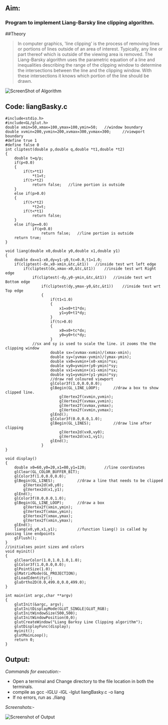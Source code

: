 ## Aim: 
### Program to implement Liang-Barsky line clipping algorithm.

##Theory
> In computer graphics, 'line clipping' is the process of removing lines or portions of lines outside of an area of interest. Typically, any line or part thereof which is outside of the viewing area is removed.
>The Liang-Barsky algorithm uses the parametric equation of a line and inequalities describing the range of the clipping window to determine the intersections between the line and the clipping window. With these intersections it knows which portion of the line should be drawn.

![ScreenShot of Algorithm](liangAlgo.png)

## Code: liangBasky.c
	#include<stdio.h>
	#include<GL/glut.h>
	double xmin=50,xmax=100,ymax=100,ymin=50;	//window boundary
	double xvmin=200,yvmin=200,xvmax=300,yvmax=300;		//viewport boundary
	#define true 1
	#define false 0
	int cliptest(double p,double q,double *t1,double *t2)
	{
		double t=q/p;
		if(p<0.0)
		{
			if(t>*t1)
				*t1=t;
			if(t>*t2)
				return false;	//line portion is outside
		}
		else if(p>0.0)
		{
			if(t<*t2)
				*t2=t;
			if(t<*t1)
				return false;
		}
		else if(p==0.0)
				if(q<0.0)
					return false;	//line portion is outside
		return true;
	}

	void liang(double x0,double y0,double x1,double y1)
	{
		double dx=x1-x0,dy=y1-y0,tc=0.0,t1=1.0;
		if(cliptest(-dx,x0-xmin,&tc,&t1))	//inside test wrt left edge
			if(cliptest(dx,xmax-x0,&tc,&t1))	//inside test wrt Right edge
				if(cliptest(-dy,y0-ymin,&tc,&t1))	//inside test wrt Bottom edge
					if(cliptest(dy,ymax-y0,&tc,&t1))	//inside test wrt Top edge
					{
						if(t1<1.0)
						{
							x1=x0+t1*dx;
							y1=y0+t1*dy;
						}
						if(tc>0.0)
						{
							x0=x0+tc*dx;
							y0=y0+tc*dy;
						}
				//sx and sy is used to scale the line. it zooms the the clipping window 
						double sx=(xvmax-xvmin)/(xmax-xmin);
						double sy=(yvmax-yvmin)/(ymax-ymin);
						double vx0=xvmin+(x0-xmin)*sx;
						double vy0=yvmin+(y0-ymin)*sy;
  						double vx1=xvmin+(x1-xmin)*sx;
  						double vy1=yvmin+(y1-ymin)*sy;
						//draw red coloured viewport
  						glColor3f(1.0,0.0,0.0);
						glBegin(GL_LINE_LOOP);		//draw a box to show clipped line.
							glVertex2f(xvmin,yvmin);
							glVertex2f(xvmax,yvmin);
							glVertex2f(xvmax,yvmax);
							glVertex2f(xvmin,yvmax);
  						glEnd();
  						glColor3f(0.0,0.0,1.0);
  						glBegin(GL_LINES);			//draw line after clipping
							glVertex2d(vx0,vy0);
							glVertex2d(vx1,vy1);
  						glEnd();
					}
	}
	
	void display()
	{
		double x0=60,y0=20,x1=80,y1=120;		//line coordinates
		glClear(GL_COLOR_BUFFER_BIT);
		glColor3f(1.0,0.0,0.0);
		glBegin(GL_LINES);			//draw a line that needs to be clipped 
			glVertex2d(x0,y0);
			glVertex2d(x1,y1);
		glEnd();
		glColor3f(0.0,0.0,1.0);
		glBegin(GL_LINE_LOOP);		//draw a box
			glVertex2f(xmin,ymin);
  			glVertex2f(xmax,ymin);
  			glVertex2f(xmax,ymax);
  			glVertex2f(xmin,ymax);
		glEnd();
		liang(x0,y0,x1,y1);			//function liang() is called by passing line endpoints
		glFlush();
	}
	//initialses point sizes and colors
	void myinit()
	{
		glClearColor(1.0,1.0,1.0,1.0);
		glColor3f(1.0,0.0,0.0);
		glPointSize(1.0);
		glMatrixMode(GL_PROJECTION);
		glLoadIdentity();
		gluOrtho2D(0.0,499.0,0.0,499.0);
	}
	
	int main(int argc,char **argv)
	{
		glutInit(&argc, argv);
		glutInitDisplayMode(GLUT_SINGLE|GLUT_RGB);
		glutInitWindowSize(500,500);
		glutInitWindowPosition(0,0);
		glutCreateWindow("Liang Barksy Line Clipping algorithm");
		glutDisplayFunc(display);
		myinit();
		glutMainLoop();
		return 0;
	}

## Output:
*Commands for execution:-*

* Open a terminal and Change directory to the file location in both the terminals.
* compile as gcc -lGLU -lGL -lglut liangBasky.c -o liang
* If no errors, run as ./liang

*Screenshots:-*

![Screenshot of Output](liang.png)   


